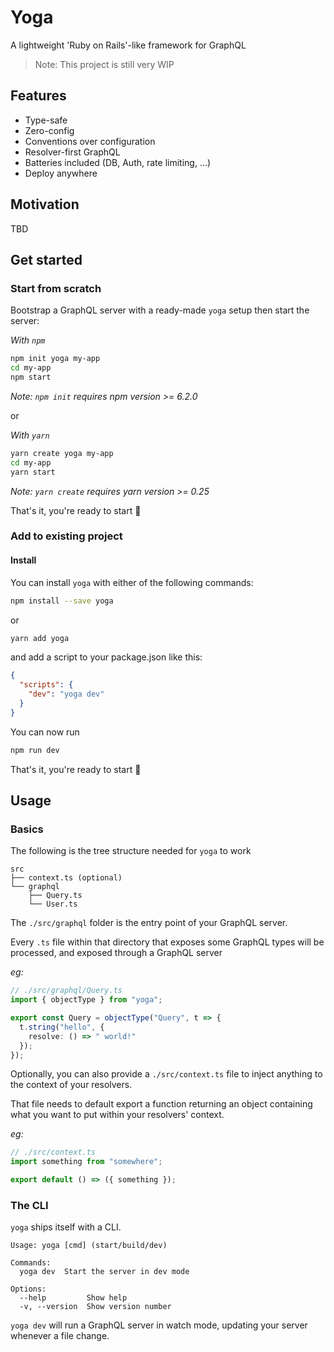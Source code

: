 # Yoga

A lightweight 'Ruby on Rails'-like framework for GraphQL

> Note: This project is still very WIP

## Features

- Type-safe
- Zero-config
- Conventions over configuration
- Resolver-first GraphQL
- Batteries included (DB, Auth, rate limiting, ...)
- Deploy anywhere

## Motivation

TBD

## Get started

### Start from scratch

Bootstrap a GraphQL server with a ready-made `yoga` setup then
start the server:

_With `npm`_

```bash
npm init yoga my-app
cd my-app
npm start
```

_Note: `npm init` requires npm version >= 6.2.0_

or

_With `yarn`_

```bash
yarn create yoga my-app
cd my-app
yarn start
```

_Note: `yarn create` requires yarn version >= 0.25_

That's it, you're ready to start 🙌

### Add to existing project

#### Install

You can install `yoga` with either of the following commands:

```bash
npm install --save yoga
```

or

```bash
yarn add yoga
```

and add a script to your package.json like this:

```json
{
  "scripts": {
    "dev": "yoga dev"
  }
}
```

You can now run

```bash
npm run dev
```

That's it, you're ready to start 🙌

## Usage

### Basics

The following is the tree structure needed for `yoga` to work

```
src
├── context.ts (optional)
└── graphql
    ├── Query.ts
    └── User.ts
```

The `./src/graphql` folder is the entry point of your GraphQL server.

Every `.ts` file within that directory that exposes some GraphQL types will be processed, and exposed through a GraphQL server

_eg:_

```ts
// ./src/graphql/Query.ts
import { objectType } from "yoga";

export const Query = objectType("Query", t => {
  t.string("hello", {
    resolve: () => " world!"
  });
});
```

Optionally, you can also provide a `./src/context.ts` file to inject anything to the context of your resolvers.

That file needs to default export a function returning an object containing what you want to put within your resolvers' context.

_eg:_

```ts
// ./src/context.ts
import something from "somewhere";

export default () => ({ something });
```

### The CLI

`yoga` ships itself with a CLI.

```
Usage: yoga [cmd] (start/build/dev)

Commands:
  yoga dev  Start the server in dev mode

Options:
  --help         Show help
  -v, --version  Show version number
```

`yoga dev` will run a GraphQL server in watch mode, updating your server whenever a file change.
